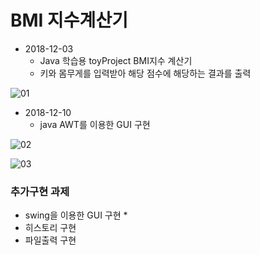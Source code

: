 # BMI 지수계산기

* 2018-12-03
  * Java 학습용 toyProject BMI지수 계산기
  * 키와 몸무게를 입력받아 해당 점수에 해당하는 결과를 출력

![01](https://github.com/younggeun0/younggeun0.github.io/blob/master/_posts/img/toyProjects/bmi01.PNG?raw=true)

* 2018-12-10
  * java AWT를 이용한 GUI 구현
 
![02](https://github.com/younggeun0/younggeun0.github.io/blob/master/_posts/img/toyProjects/bmi02.png?raw=true)


![03](https://github.com/younggeun0/younggeun0.github.io/blob/master/_posts/img/toyProjects/bmi03.png?raw=true)

### 추가구현 과제
* swing을 이용한 GUI 구현
  * 
* 히스토리 구현
* 파일출력 구현

